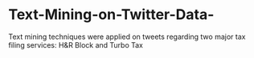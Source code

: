 # Text-Mining-on-Twitter-Data-
Text mining techniques were applied on tweets regarding two major tax filing services: H&amp;R Block and Turbo Tax

